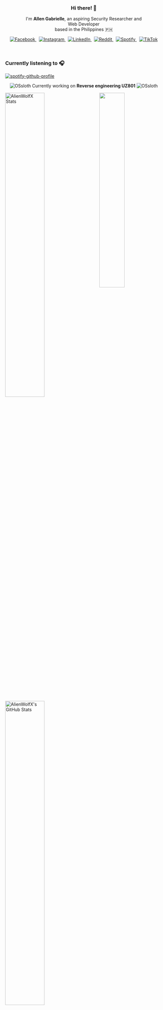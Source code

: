 <!-- AlienWolfX -->
<div align="center">
  <!-- Profile Banner -->
<!--   <img src="assets/banner.png" alt="Banner" /> -->
  
  <!-- Introduction -->
  <div>
    <h3>Hi there! 👋</h3>
    <p>
      I'm <strong>Allen Gabrielle</strong>, an aspiring Security Researcher and<br/>
      Web Developer<br/>
      based in the Philippines 🇵🇭
    </p>
  </div>

  <!-- Social Media Badges -->
  <div>
    <a href="https://facebook.com/cruizallen">
      <img src="https://img.shields.io/badge/Facebook-%231877F2.svg?logo=Facebook&logoColor=white" alt="Facebook"/>
    </a>&nbsp;
    <a href="https://instagram.com/cruizallen">
      <img src="https://img.shields.io/badge/Instagram-%23E4405F.svg?logo=Instagram&logoColor=white" alt="Instagram"/>
    </a>&nbsp;
    <a href="https://www.linkedin.com/in/cruizallen">
      <img src="https://img.shields.io/badge/LinkedIn-0A66C2?logo=linkedin&logoColor=white" alt="LinkedIn"/>
    </a>&nbsp;
    <a href="https://www.reddit.com/user/AlienWolfX05">
      <img src="https://img.shields.io/badge/Reddit-FF4500?logo=reddit&logoColor=white" alt="Reddit"/>
    </a>&nbsp;
    <a href="https://open.spotify.com/user/eui8z7q3mzgrl6ogni10r05f6">
      <img src="https://img.shields.io/badge/Spotify-1ED760?logo=spotify&logoColor=white" alt="Spotify"/>
    </a>&nbsp;
    <a href="https://www.tiktok.com/@cruizallen">
      <img src="https://img.shields.io/badge/TikTok-black?logo=tiktok&logoColor=white" alt="TikTok"/>
    </a>
  </div>
</div>

<br />
<br />

### Currently listening to 🎧

<div align="left">

[![spotify-github-profile](https://spotify-github-profile.kittinanx.com/api/view?uid=eui8z7q3mzgrl6ogni10r05f6&cover_image=true&theme=novatorem&show_offline=true&background_color=121212&interchange=false&bar_color=fb8c00&bar_color_cover=false)](https://spotify-github-profile.kittinanx.com/api/view?uid=eui8z7q3mzgrl6ogni10r05f6&redirect=true)

</div>

<div align="center">

![OSsloth](https://git.io/OSsloth) Currently working on **Reverse engineering UZ801** ![OSsloth](https://git.io/OSsloth)

</div>

<img width="40%" align="right" src="https://i.imgur.com/L9apCTO.png"/> 

<img width="50%" src="https://gh-readme-profile.vercel.app/api?username=AlienWolfX&theme=dark&hide_border=true&icon_color=FB8C00&hide_stroke=true&title=Stats&text_color=FEFEFE&username_color=FB8C00&photo_quality=90%" alt="AlienWolfX Stats" />

<img width="50%" src="https://nirzak-streak-stats.vercel.app?user=AlienWolfX&theme=dark&hide_border=true" alt="AlienWolfX's GitHub Stats" />

<br />


[![Ashutosh's github activity graph](https://github-readme-activity-graph.vercel.app/graph?username=AlienWolfX&hide_border=true&custom_title=Activity%20Graph&line=FB8C00&color=ffffff&theme=react-dark)](https://github.com/AlienWolfX)

<div align="center">

<!--START_SECTION:waka-->
![Profile Views](http://img.shields.io/badge/Profile%20Views-26-blue)

📊 **This Week I Spent My Time On** 

```text
🕑︎ Time Zone: Asia/Manila

💬 Programming Languages: 
Markdown                 5 hrs 51 mins       ███████░░░░░░░░░░░░░░░░░░   27.48 % 
HTML                     4 hrs 7 mins        █████░░░░░░░░░░░░░░░░░░░░   19.39 % 
Python                   1 hr 57 mins        ██░░░░░░░░░░░░░░░░░░░░░░░   09.19 % 
Java                     1 hr 57 mins        ██░░░░░░░░░░░░░░░░░░░░░░░   09.15 % 
JavaScript               1 hr 50 mins        ██░░░░░░░░░░░░░░░░░░░░░░░   08.64 % 

🔥 Editors: 
VS Code                  20 hrs 9 mins       ████████████████████████░   94.63 % 
Android Studio           1 hr 8 mins         █░░░░░░░░░░░░░░░░░░░░░░░░   05.37 % 

🐱‍💻 Projects: 
UZ801-USB_MODEM          18 hrs 59 mins      ██████████████████████░░░   89.13 % 
Arf                      1 hr 49 mins        ██░░░░░░░░░░░░░░░░░░░░░░░   08.58 % 
HMUF02-V05-USB_MODEM     12 mins             ░░░░░░░░░░░░░░░░░░░░░░░░░   00.97 % 
thesis-chess             9 mins              ░░░░░░░░░░░░░░░░░░░░░░░░░   00.73 % 
i-jetty                  7 mins              ░░░░░░░░░░░░░░░░░░░░░░░░░   00.60 % 

💻 Operating System: 
Windows                  21 hrs 18 mins      █████████████████████████   100.00 % 
```


 Last Updated on 05/05/2025 16:26:46 UTC
<!--END_SECTION:waka-->

</div>
